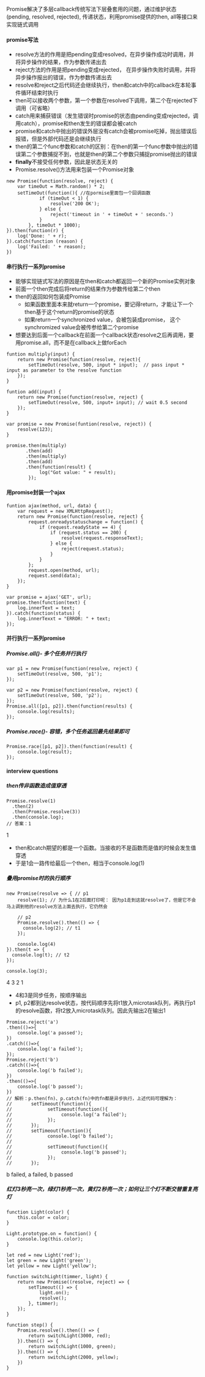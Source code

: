 Promise解决了多层callback传统写法下层叠套用的问题，通过维护状态(pending, resolved, rejected), 传递状态，利用promise提供的then, all等接口来实现链式调用   
   
#### promise写法  
- resolve方法的作用是把pending变成resolved，在异步操作成功时调用，并将异步操作的结果，作为参数传递出去        
- reject方法的作用是把pending变成rejected， 在异步操作失败时调用，并将异步操作报出的错误，作为参数传递出去  
- resolve和reject之后代码还会继续执行，then和catch中的callback在本轮事件循环结束时执行         
- then可以接收两个参数，第一个参数在resolved下调用，第二个在rejected下调用（可省略）   
- catch用来捕获错误（发生错误时promise的状态由pending变成rejected，调用catch），promise和then发生的错误都会被catch 
- promise和catch中抛出的错误外层没有catch会被promise吃掉，抛出错误后报错，但是外部代码还是会继续执行    
- then的第二个func参数和catch的区别：在then的第一个func参数中抛出的错误第二个参数捕捉不到，也就是then的第二个参数只捕捉promise抛出的错误    
- **finally**不接受任何参数，因此是状态无关的  
- Promise.resolve()方法用来包装一个Promise对象  
```
new Promise(function(resolve, reject) {
	var timeOut = Math.random() * 2;
	setTimeOut(function(){ //在pormise里面包一个回调函数
			if (timeOut < 1) {
				resolve('200 OK');
			} else {
				reject('timeout in ' + timeOut + ' seconds.')
			}
		}, timeOut * 1000);
}).then(function(r) {
	log('Done: ' + r);
}).catch(function (reason) {
	log('Failed: ' + reason);	
})
```  

#### 串行执行一系列promise  
- 能够实现链式写法的原因是在then和catch都返回一个新的Promise实例对象        
- 前面一个then完成后将return的结果作为参数传给第二个then  
- then的返回如何包装成Promise
	- 如果函数里面本来就return一个promise，要记得return，才能让下一个then基于这个return的promise的状态  
	- 如果return一个synchronized value，会被包装成promise， 这个synchromized value会被传参给第二个promise    
- 想要达到后面一个callback在前面一个callback状态resolve之后再调用，要用promise.all，而不是在callback上做forEach  
```
funtion multiply(input) {
	return new Promise(function(resolve, reject){
		setTimeOut(resolve, 500, input * input);  // pass input * input as parameter to the resolve function
	});		
}

funtion add(input) {
	return new Promise(function(resolve, reject) {
		setTimeOut(resolve, 500, input+ input);	// wait 0.5 second
	});
}

var promise = new Promise(funtion(resolve, reject)) {
	resolve(123);
}

promise.then(multiply)
       .then(add)
       .then(multiply)
       .then(add)
       .then(function(result) {
       		log("Got value: " + result);
   		});
```  
 
#### 用promise封装一个ajax 
```
funtion ajax(method, url, data) {
	var request = new XMLHttpRequest();
	return new Promise(function(resolve, reject) {
		request.onreadystatuschange = function() {
			if (request.readyState == 4) {
				if (request.status == 200) {
					resolve(request.responseText);
				} else {
					reject(request.status);
				}
			}
		};		
		request.open(method, url);
		request.send(data);
	});
}

var promise = ajax('GET', url);
promise.then(function(text) {
	log.innerText = text;	
}).catch(function(status) {
	log.innerTexxt = "ERROR: " + text;
});
```  

#### 并行执行一系列promise 
##### Promise.all()- 多个任务并行执行 
```
var p1 = new Promise(function(resolve, reject) {
	setTimeOut(resolve, 500, 'p1');
});

var p2 = new Promise(function(resolve, reject) {
	setTimeOut(resolve, 500, 'p2');	
});
Promise.all([p1, p2]).then(function(results) {
	console.log(results);
});
``` 

##### Promise.race()- 容错，多个任务返回最先结果即可
```
Promise.race([p1, p2]).then(function(result) {
	console.log(result);	
});
```

#### interview questions  
##### then传非函数造成值穿透  
```
Promise.resolve(1)
  .then(2)
  .then(Promise.resolve(3))
  .then(console.log);
// 答案：1
``` 
1
- then和catch期望的都是一个函数。当接收的不是函数而是值的时候会发生值穿透
- 于是1会一路传给最后一个then，相当于console.log(1)
##### 叠用promise时的执行顺序    
```
new Promise(resolve => { // p1
    resolve(1); // 为什么1在2后面打印呢： 因为p1走到这就resolve了，但是它不会马上调到他的resolve方法上面去执行，它仍然会
    
    // p2
    Promise.resolve().then(() => {
      console.log(2); // t1
    });

    console.log(4)
}).then(t => {
  console.log(t); // t2
});

console.log(3);
```  
4 3 2 1
- 4和3是同步任务，按顺序输出
- p1, p2都到达resolve状态，按代码顺序先将t1放入microtask队列，再执行p1的resolve函数，将t2放入microtask队列。因此先输出2在输出1

```
Promise.reject('a')
.then(()=>{  
	console.log('a passed'); 
})
.catch(()=>{  
	console.log('a failed'); 
});  
Promise.reject('b')
.catch(()=>{  
	console.log('b failed'); 
})
.then(()=>{  
	console.log('b passed');
})
// 解析：p.then(fn)、p.catch(fn)中的fn都是异步执行，上述代码可理解为：
//       setTimeout(function(){
//             setTimeout(function(){
//                  console.log('a failed'); 
//             });  
//       });
//       setTimeout(function(){
//             console.log('b failed');
//
//             setTimeout(function(){
//                  console.log('b passed'); 
//             });
//       });
```
b failed, a failed, b passed

##### 红灯3秒亮一次，绿灯1秒亮一次，黄灯2秒亮一次；如何让三个灯不断交替重复亮灯
```
function Light(color) {
    this.color = color;
}

Light.prototype.on = function() {
    console.log(this.color);
}

let red = new Light('red');
let green = new Light('green');
let yellow = new Light('yellow');

function switchLight(timmer, light) {
    return new Promise((resolve, reject) => {
        setTimeout(() => {
            light.on();
            resolve();
        }, timmer);
    });
}

function step() {
    Promise.resolve().then(() => {
        return switchLight(3000, red);
    }).then(() => {
        return switchLight(1000, green);
    }).then(() => {
        return switchLight(2000, yellow);
    })
}
```
